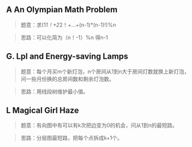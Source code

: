 ## A An Olympian Math Problem
>题意：求(1*1！+2*2！+...+(n-1)*(n-1)!)%n

>思路：可以化简为（n！-1）%n 得n-1

## G. Lpl and Energy-saving Lamps
>题意：每个月买m个新灯泡，n个房间从1到n大于房间灯数就换上新灯泡，问一些月份换的总房间数和剩余灯泡数。

>思路：用线段树维护最小值。

## L Magical Girl Haze
>题意：有向图中有可以有k次把边变为0的机会，问从1到n的最短路。

>思路：分层图最短路，把每个点拆成k+1个。
